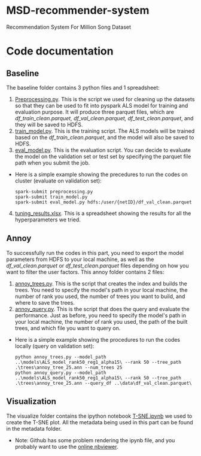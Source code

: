 # MSD-recommender-system
Recommendation System For Million Song Dataset

# Code documentation

## Baseline
The baseline folder contains 3 python files and 1 spreadsheet:
1. [Preprocessing.py](https://github.com/udAAbu/MSD-recommender-system/blob/main/baseline/preprocessing.py). This is the script we used for cleaning up the datasets so that they can be used to fit into pyspark ALS model for training and evaluation purpose. It will produce three parquet files, which are *df_train_clean.parquet, df_val_clean.parquet, df_test_clean.parquet*, and they will be saved to HDFS.
2. [train_model.py](https://github.com/udAAbu/MSD-recommender-system/blob/main/baseline/train_model.py). This is the training script. The ALS models will be trained based on the *df_train_clean.parquet*, and the model will also be saved to HDFS.
3. [eval_model.py](https://github.com/udAAbu/MSD-recommender-system/blob/main/baseline/eval_model.py). This is the evaluation script. You can decide to evaluate the model on the validation set or test set by specifying the parquet file path when you submit the job. 

  - Here is a simple example showing the precedures to run the codes on cluster (evaluate on validation set):
    ```
    spark-submit preprocessing.py
    spark-submit train_model.py
    spark-submit eval_model.py hdfs:/user/{netID}/df_val_clean.parquet
    ```
4. [tuning_results.xlsx](https://github.com/udAAbu/MSD-recommender-system/blob/main/baseline/tuning_results.xlsx). This is a spreadsheet showing the results for all the hyperparameters we tried. 

## Annoy
To successfully run the codes in this part, you need to export the model parameters from HDFS to your local machine, as well as the *df_val_clean.parquet* or *df_test_clean.parquet* files depending on how you want to filter the user factors. This annoy folder contains 2 files:
1. [annoy_trees.py](https://github.com/udAAbu/MSD-recommender-system/blob/main/annoy/annoy_trees.py). This is the script that creates the index and builds the trees. You need to specify the model's path in your local machine, the number of rank you used, the number of trees you want to build, and where to save the trees. 
2. [annoy_query.py](https://github.com/udAAbu/MSD-recommender-system/blob/main/annoy/annoy_query.py). This is the script that does the query and evaluate the performance. Just as before, you need to specify the model's path in your local machine, the number of rank you used, the path of the built trees, and which file you want to query on. 
    
  - Here is a simple example showing the procedures to run the codes locally (query on validation set):
    ```
    python annoy_trees.py --model_path ..\models\ALS_model_rank50_reg1_alpha15\ --rank 50 --tree_path .\trees\annoy_tree_25.ann --num_trees 25
    python annoy_query.py --model_path ..\models\ALS_model_rank50_reg1_alpha15\ --rank 50 --tree_path .\trees\annoy_tree_25.ann --query_df ..\data\df_val_clean.parquet\ 
    ```

## Visualization
The visualize folder contains the ipython notebook [T-SNE.ipynb](https://github.com/udAAbu/MSD-recommender-system/blob/main/visualize/T-SNE.ipynb) we used to create the T-SNE plot. All the metadata being used in this part can be found in the metadata folder. 
- Note: Github has some problem rendering the ipynb file, and you probably want to use the [online nbviewer](https://nbviewer.jupyter.org/). 

